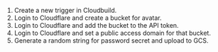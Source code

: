 1. Create a new trigger in Cloudbuild.
1. Login to Cloudflare and create a bucket for avatar.
1. Login to Cloudflare and add the bucket to the API token.
1. Login to Cloudflare and set a public access domain for that bucket.
1. Generate a random string for password secret and upload to GCS.
